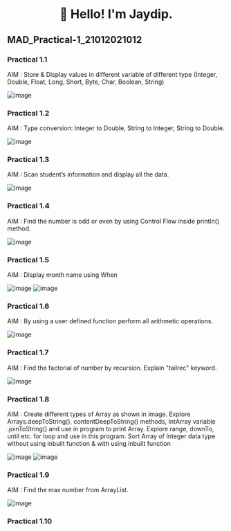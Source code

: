 <h1 align="center">👋 Hello! I'm Jaydip.</h1>

## MAD_Practical-1_21012021012
### Practical 1.1<br/>
AIM : Store & Display values in different variable of different type (Integer, Double, Float, Long, Short, Byte, Char, Boolean, String)<br/>

![image](https://github.com/jaydipchangani/MAD_Practical-1_21012021012/assets/98078979/c258d4e8-3a8c-4b47-bedc-8e49890640c1)

### Practical 1.2<br/>
AIM : Type conversion: Integer to Double, String to Integer, String to Double.<br/>

![image](https://github.com/jaydipchangani/MAD_Practical-1_21012021012/assets/98078979/ae7f75ab-6ded-47e3-8ee7-4da942f0d046)

### Practical 1.3<br/>
AIM : Scan student’s information and display all the data.<br/>

![image](https://github.com/jaydipchangani/MAD_Practical-1_21012021012/assets/98078979/31ba29e8-5bef-49f2-89e9-0aa0de07545e)

### Practical 1.4<br/>
AIM : Find the number is odd or even by using Control Flow inside println() method.<br/>

![image](https://github.com/jaydipchangani/MAD_Practical-1_21012021012/assets/98078979/bd103ee9-8f51-42e8-8b61-d31c412cfb55)

### Practical 1.5<br/>
AIM : Display month name using When<br/>

![image](https://github.com/jaydipchangani/MAD_Practical-1_21012021012/assets/98078979/d7601724-8054-460f-ad80-a666647522b6)
![image](https://github.com/jaydipchangani/MAD_Practical-1_21012021012/assets/98078979/91adde38-e74a-4a2a-8512-a147bc8ebc8a)

### Practical 1.6<br/>
AIM : By using a user defined function perform all arithmetic operations.<br/>

![image](https://github.com/jaydipchangani/MAD_Practical-1_21012021012/assets/98078979/806366e6-c314-4acf-9bc6-6690e80664f1)

### Practical 1.7<br/>
AIM : Find the factorial of number by recursion. Explain "tailrec" keyword.<br/>

![image](https://github.com/jaydipchangani/MAD_Practical-1_21012021012/assets/98078979/218d6432-4775-4eea-b2d3-391c77a329c1)


### Practical 1.8<br/>
AIM : Create different types of Array as shown in image. Explore Arrays.deepToString(), contentDeepToString() methods, IntArray variable .joinToString()  and use in program to print Array. Explore range, downTo, until etc. for loop and use in this program. Sort Array of Integer data type without using inbuilt function & with using inbuilt function

![image](https://github.com/jaydipchangani/MAD_Practical-1_21012021012/assets/98078979/5aeceab8-047f-4a46-aa3b-84b4a8f11125)
![image](https://github.com/jaydipchangani/MAD_Practical-1_21012021012/assets/98078979/16542d09-f0e0-4441-b8c3-d63851093654)

### Practical 1.9<br/>
AIM : Find the max number from ArrayList.

![image](https://github.com/jaydipchangani/MAD_Practical-1_21012021012/assets/98078979/48b095e5-1887-4b4a-8be2-3f85a74e516a)

### Practical 1.10<br/>

